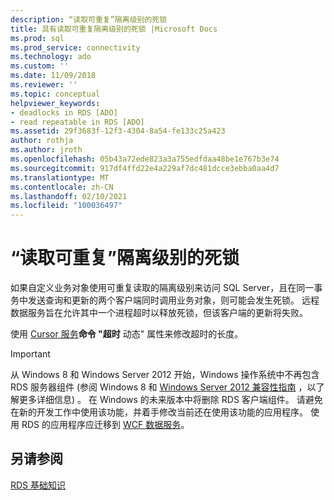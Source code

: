 ```yaml
---
description: “读取可重复”隔离级别的死锁
title: 具有读取可重复隔离级别的死锁 |Microsoft Docs
ms.prod: sql
ms.prod_service: connectivity
ms.technology: ado
ms.custom: ''
ms.date: 11/09/2018
ms.reviewer: ''
ms.topic: conceptual
helpviewer_keywords:
- deadlocks in RDS [ADO]
- read repeatable in RDS [ADO]
ms.assetid: 29f3683f-12f3-4304-8a54-fe133c25a423
author: rothja
ms.author: jroth
ms.openlocfilehash: 05b43a72ede823a3a755edfdaa48be1e767b3e74
ms.sourcegitcommit: 917df4ffd22e4a229af7dc481dcce3ebba0aa4d7
ms.translationtype: MT
ms.contentlocale: zh-CN
ms.lasthandoff: 02/10/2021
ms.locfileid: "100036497"
---
```

# <a name="deadlocks-with-read-repeatable-isolation-level"></a>“读取可重复”隔离级别的死锁
如果自定义业务对象使用可重复读取的隔离级别来访问 SQL Server，且在同一事务中发送查询和更新的两个客户端同时调用业务对象，则可能会发生死锁。 远程数据服务旨在允许其中一个进程超时以释放死锁，但该客户端的更新将失败。  
  
 使用 [Cursor 服务](../appendixes/microsoft-cursor-service-for-ole-db-ado-service-component.md)**命令 "超时** 动态" 属性来修改超时的长度。  
  
> [!IMPORTANT]
>  从 Windows 8 和 Windows Server 2012 开始，Windows 操作系统中不再包含 RDS 服务器组件 (参阅 Windows 8 和 [Windows Server 2012 兼容性指南](https://www.microsoft.com/download/details.aspx?id=27416) ，以了解更多详细信息) 。 在 Windows 的未来版本中将删除 RDS 客户端组件。 请避免在新的开发工作中使用该功能，并着手修改当前还在使用该功能的应用程序。 使用 RDS 的应用程序应迁移到 [WCF 数据服务](/dotnet/framework/wcf/)。  
  
## <a name="see-also"></a>另请参阅  
 [RDS 基础知识](./rds-fundamentals.md)